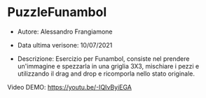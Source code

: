 # PuzzleFunambol

-   Autore: Alessandro Frangiamone
-   Data ultima verisone: 10/07/2021

-   Descrizione: Esercizio per Funambol, consiste nel prendere un'immagine e spezzarla in una griglia 3X3, mischiare i pezzi e utilizzando il drag and drop e ricomporla nello stato originale.

Video DEMO: https://youtu.be/-IQIvByiEGA
